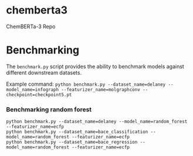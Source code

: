 # chemberta3
ChemBERTa-3 Repo


# Benchmarking
The `benchmark.py` script provides the ability to benchmark models against different downstream datasets.

Example command:
```python benchmark.py --dataset_name=delaney --model_name=infograph --featurizer_name=molgraphconv --checkpoint=checkpoint5.pt```

### Benchmarking random forest

```
python benchmark.py --dataset_name=delaney --model_name=random_forest --featurizer_name=ecfp
python benchmark.py --dataset_name=bace_classification --model_name=random_forest --featurizer_name=ecfp
python benchmark.py --dataset_name=bace_regression --model_name=random_forest --featurizer_name=ecfp
```
